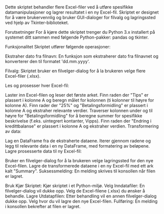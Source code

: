 Dette skriptet behandler flere Excel-filer ved å utføre spesifikke datamanipulasjoner og lagrer resultatet i en ny Excel-fil. Skriptet er designet for å være brukervennlig og bruker GUI-dialoger for filvalg og lagringssted ved hjelp av Tkinter-biblioteket.

Forutsetninger
For å kjøre dette skriptet trenger du Python 3.x installert på systemet ditt sammen med følgende Python-pakker: pandas og tkinter.

Funksjonalitet
Skriptet utfører følgende operasjoner:

Ekstraher dato fra filnavn: En funksjon som ekstraherer dato fra filnavnet og konverterer den til formatet 'dd.mm.yyyy'.

Filvalg: Skriptet bruker en filvelger-dialog for å la brukeren velge flere Excel-filer (.xlsx).

Les og prosesser hver Excel-fil:

Laster inn Excel-filen og leser det første arket.
Finn raden der "Tips" er plassert i kolonne A og beregn målet for kolonnen (ti kolonner til høyre for kolonne A).
Finn rader der "25%" og "Betalingsformidling" er plassert i kolonne A og ekstraher relevante verdier.
Traverser kolonnen under og til høyre for "Betalingsformidling" for å beregne summer for spesifikke beskrivelse (f.eks. uintegrert kontanter, Vipps).
Finn raden der "Endring i kredittbalanse" er plassert i kolonne A og ekstraher verdien.
Transformering av data:

Lag en DataFrame fra de ekstraherte dataene.
Iterer gjennom radene og legg til relevante data i en ny DataFrame, med formatering av beløpene.
Lagre prosesserte data til ny Excel-fil:

Bruker en filvelger-dialog for å la brukeren velge lagringssted for den nye Excel-filen.
Lagre de transformerede dataene i en ny Excel-fil med ett ark kalt "Summary".
Suksessmelding: En melding skrives til konsollen når filen er lagret.

Bruk
Kjør Skriptet: Kjør skriptet i et Python-miljø.
Velg Inndatafiler: En filvelger-dialog vil dukke opp. Velg de Excel-filene (.xlsx) du ønsker å behandle.
Lagre Utdatapfilen: Etter behandling vil en annen filvelger-dialog dukke opp. Velg hvor du vil lagre den nye Excel-filen.
Fullføring: En melding i konsollen bekrefter at filen er lagret.
